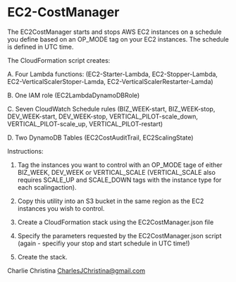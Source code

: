 # EC2-CostManager

The EC2CostManager starts and stops AWS EC2 instances on a schedule you define based on an OP_MODE tag on your EC2 instances. The schedule is defined in UTC time.  

The CloudFormation script creates:

A. Four Lambda functions: (EC2-Starter-Lambda, EC2-Stopper-Lambda, EC2-VerticalScalerStoper-Lamda, EC2-VerticalScalerRestarter-Lamda)

B. One IAM role (EC2LambdaDynamoDBRole)

C. Seven CloudWatch Schedule rules (BIZ_WEEK-start, BIZ_WEEK-stop, DEV_WEEK-start, DEV_WEEK-stop, VERTICAL_PILOT-scale_down, VERTICAL_PILOT-scale_up, VERTICAL_PILOT-restart)

D. Two DynamoDB Tables (EC2CostAuditTrail, EC2ScalingState)

Instructions:

1. Tag the instances you want to control with an OP_MODE tage of either BIZ_WEEK, DEV_WEEK or VERTICAL_SCALE (VERTICAL_SCALE also requires SCALE_UP and SCALE_DOWN tags with the instance type for each scalingaction).

2. Copy this utility into an S3 bucket in the same region as the EC2 instances you wish to control.

3. Create a CloudFormation stack using the EC2CostManager.json file

4. Specify the parameters requested by the EC2CostManager.json script (again - specifiy your stop and start schedule in UTC time!)

5. Create the stack.


Charlie Christina
CharlesJChristina@gmail.com
